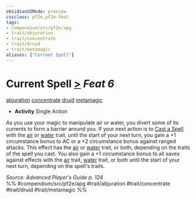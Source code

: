 ```yaml
---
obsidianUIMode: preview
cssclass: pf2e,pf2e-feat
tags:
- compendium/src/pf2e/apg
- trait/abjuration
- trait/concentrate
- trait/druid
- trait/metamagic
aliases: ["Current Spell"]
---
```

# Current Spell  [>](../../Rules/core-rulebook/chapter-9-playing-the-game.md#Actions "Single Action") *Feat 6*  
[abjuration](../../Rules/traits/abjuration.md)  [concentrate](../../Rules/traits/concentrate.md)  [druid](../../Rules/traits/druid.md)  [metamagic](../../Rules/traits/metamagic.md)  

- **Activity** Single Action

As you use your magic to manipulate air or water, you divert some of its currents to form a barrier around you. If your next action is to [Cast a Spell](../../Rules/actions/cast-a-spell.md) with the [air](../../Rules/traits/air.md) or [water](../../Rules/traits/water.md) trait, until the start of your next turn, you gain a +1 circumstance bonus to AC or a +2 circumstance bonus against ranged attacks. This effect has the [air](../../Rules/traits/air.md) or [water](../../Rules/traits/water.md) trait, or both, depending on the traits of the spell you cast. You also gain a +1 circumstance bonus to all saves against effects with the [air](../../Rules/traits/air.md) trait, [water](../../Rules/traits/water.md) trait, or both until the start of your next turn, depending on the spell's traits.

*Source: Advanced Player's Guide p. 124*  
%% #compendium/src/pf2e/apg #trait/abjuration #trait/concentrate #trait/druid #trait/metamagic %%